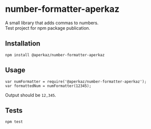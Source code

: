# number-formatter-aperkaz
A small library that adds commas to numbers.
</br>Test project for npm package publication.
## Installation
`npm install @aperkaz/number-formatter-aperkaz`

## Usage
`var numFormatter = require('@aperkaz/number-formatter-aperkaz');` </br>
`var formattedNum = numFormatter(12345);`


Output should be `12,345`.

## Tests
`npm test`
